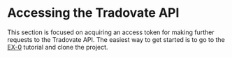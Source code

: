 # Accessing the Tradovate API

This section is focused on acquiring an access token for making further requests to the Tradovate API. The
easiest way to get started is to go to the [EX-0](https://github.com/tradovate/example-api-js/tree/main/tutorial/Access/EX-0-Access-Start)
tutorial and clone the project.